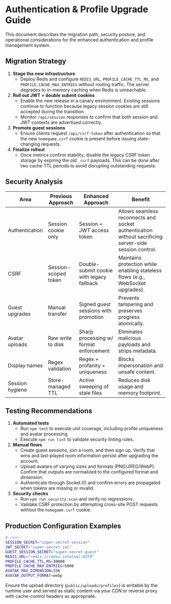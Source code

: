# Authentication & Profile Upgrade Guide

This document describes the migration path, security posture, and operational
considerations for the enhanced authentication and profile management system.

## Migration Strategy

1. **Stage the new infrastructure**
   - Deploy Redis and configure `REDIS_URL`, `PROFILE_CACHE_TTL_MS`, and
     `PROFILE_CACHE_MAX_ENTRIES` without routing traffic. The server degrades to
     in-memory caching when Redis is unreachable.
2. **Roll out JWT + double submit cookies**
   - Enable the new release in a canary environment. Existing sessions continue
     to function because legacy session cookies are still accepted during the
     transition.
   - Monitor `/api/session` responses to confirm that both session and JWT
     contexts are advertised correctly.
3. **Promote guest sessions**
   - Ensure clients request `/api/csrf-token` after authentication so that the
     new `homegame.csrf` cookie is present before issuing state-changing
     requests.
4. **Finalize rollout**
   - Once metrics confirm stability, disable the legacy CSRF token storage by
     expiring the old `_csrf` payloads. This can be done after two cache TTL
     periods to avoid disrupting outstanding requests.

## Security Analysis

| Area | Previous Approach | Enhanced Approach | Benefit |
| ---- | ----------------- | ---------------- | ------- |
| Authentication | Session cookie only | Session + JWT access token | Allows seamless reconnects and socket authentication without sacrificing server-side session control. |
| CSRF | Session-scoped token | Double-submit cookie with legacy fallback | Maintains protection while enabling stateless flows (e.g., WebSocket upgrades). |
| Guest upgrades | Manual transfer | Signed guest sessions with promotion | Prevents tampering and preserves progress atomically. |
| Avatar uploads | Raw write to disk | Sharp processing w/ format enforcement | Eliminates malicious payloads and strips metadata. |
| Display names | Regex validation | Regex + profanity + uniqueness | Blocks impersonation and unsafe content. |
| Session hygiene | Store-managed TTL | Active sweeping of stale files | Reduces disk usage and memory footprint. |

## Testing Recommendations

1. **Automated tests**
   - Run `npm test` to execute unit coverage, including profile uniqueness and
     avatar processing.
   - Execute `npm run lint` to validate security linting rules.
2. **Manual flows**
   - Create guest sessions, join a room, and then sign up. Verify that wins and
     last-played room information persist after upgrading the account.
   - Upload avatars of varying sizes and formats (PNG/JPEG/WebP). Confirm that
     outputs are normalized to the configured format and dimension.
   - Authenticate through Socket.IO and confirm errors are propagated when
     tokens are missing or invalid.
3. **Security checks**
   - Run `npm run security:scan` and verify no regressions.
   - Validate CSRF protection by attempting cross-site POST requests without the
     `homegame.csrf` cookie.

## Production Configuration Examples

```bash
# .env
SESSION_SECRET="super-secret-session"
JWT_SECRET="super-secret-jwt"
GUEST_SESSION_SECRET="super-secret-guest"
REDIS_URL="redis://redis.internal:6379"
PROFILE_CACHE_TTL_MS=30000
PROFILE_CACHE_MAX_ENTRIES=5000
AVATAR_MAX_DIMENSION=256
AVATAR_OUTPUT_FORMAT=webp
```

Ensure the upload directory (`public/uploads/profiles`) is writable by the
runtime user and served as static content via your CDN or reverse proxy with
cache-control headers as appropriate.
